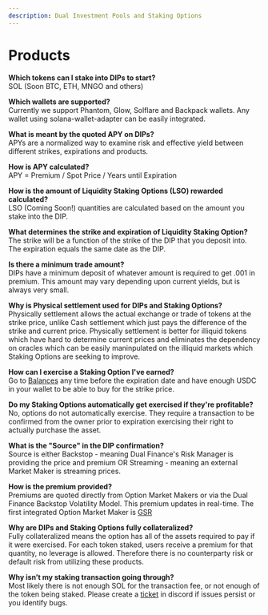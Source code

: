 ```yaml
---
description: Dual Investment Pools and Staking Options
---
```


# Products

**Which tokens can I stake into DIPs to start?** \
SOL (Soon BTC, ETH, MNGO and others)

**Which wallets are supported?** \
Currently we support Phantom, Glow, Solflare and Backpack wallets. Any wallet
using solana-wallet-adapter can be easily integrated.

**What is meant by the quoted APY on DIPs?** \
APYs are a normalized way to examine risk and effective yield between different
strikes, expirations and products.

**How is APY calculated?** \
APY = Premium / Spot Price / Years until Expiration

**How is the amount of Liquidity Staking Options (LSO) rewarded calculated?** \
LSO (Coming Soon!) quantities are calculated based on the amount you stake
into the DIP.

**What determines the strike and expiration of Liquidity Staking Option?** \
The strike will be a function of the strike of the DIP that you deposit into.
The expiration equals the same date as the DIP.

**Is there a minimum trade amount?** \
DIPs have a minimum deposit of whatever amount is required to get .001 in
premium. This amount may vary depending upon current yields, but is always very
small.

**Why is Physical settlement used for DIPs and Staking Options?**\
Physically settlement allows the actual exchange or trade of tokens at the
strike price, unlike Cash settlement which just pays the difference of the
strike and current price. Physically settlement is better for illiquid tokens
which have hard to determine current prices and eliminates the dependency on
oracles which can be easily maninpulated on the illiquid markets which Staking
Options are seeking to improve.

**How can I exercise a Staking Option I've earned?**\
Go to [Balances](https://beta.dual.finance/balance) any time before the
expiration date and have enough USDC in your wallet to be able to buy for the
strike price.&#x20;

**Do my Staking Options automatically get exercised if they're profitable?**\
No, options do not automatically exercise. They require a transaction to be
confirmed from the owner prior to expiration exercising their right to actually
purchase the asset.

**What is the "Source" in the DIP confirmation?**\
Source is either Backstop - meaning Dual Finance's Risk Manager is providing the
price and premium OR Streaming - meaning an external Market Maker is streaming
prices.

**How is the premium provided?** \
Premiums are quoted directly from Option Market Makers or via the Dual Finance
Backstop Volatility Model. This premium updates in real-time. The first
integrated Option Market Maker is [GSR](https://www.gsr.io/)&#x20;

**Why are DIPs and Staking Options fully collateralized?** \
Fully collateralized means the option has all of the assets required to pay if
it were exercised. For each token staked, users receive a premium for that
quantity, no leverage is allowed. Therefore there is no counterparty risk or
default risk from utilizing these products.

**Why isn’t my staking transaction going through?** \
Most likely there is not enough SOL for the transaction fee, or not enough of
the token being staked. Please create
a [ticket](https://discord.com/channels/937797334048325673/1070906120622854154)
in discord if issues persist or you identify bugs.
